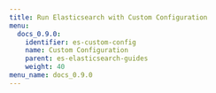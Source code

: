 ```yaml
---
title: Run Elasticsearch with Custom Configuration
menu:
  docs_0.9.0:
    identifier: es-custom-config
    name: Custom Configuration
    parent: es-elasticsearch-guides
    weight: 40
menu_name: docs_0.9.0
---
```


